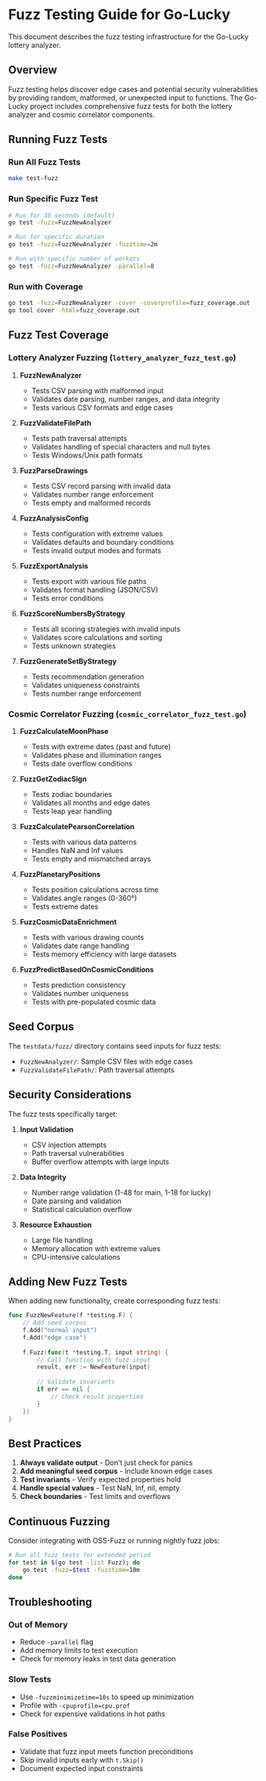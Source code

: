 # Fuzz Testing Guide for Go-Lucky

This document describes the fuzz testing infrastructure for the Go-Lucky lottery analyzer.

## Overview

Fuzz testing helps discover edge cases and potential security vulnerabilities by providing random, malformed, or unexpected input to functions. The Go-Lucky project includes comprehensive fuzz tests for both the lottery analyzer and cosmic correlator components.

## Running Fuzz Tests

### Run All Fuzz Tests
```bash
make test-fuzz
```

### Run Specific Fuzz Test
```bash
# Run for 30 seconds (default)
go test -fuzz=FuzzNewAnalyzer

# Run for specific duration
go test -fuzz=FuzzNewAnalyzer -fuzztime=2m

# Run with specific number of workers
go test -fuzz=FuzzNewAnalyzer -parallel=8
```

### Run with Coverage
```bash
go test -fuzz=FuzzNewAnalyzer -cover -coverprofile=fuzz_coverage.out
go tool cover -html=fuzz_coverage.out
```

## Fuzz Test Coverage

### Lottery Analyzer Fuzzing (`lottery_analyzer_fuzz_test.go`)

1. **FuzzNewAnalyzer**
   - Tests CSV parsing with malformed input
   - Validates date parsing, number ranges, and data integrity
   - Tests various CSV formats and edge cases

2. **FuzzValidateFilePath**
   - Tests path traversal attempts
   - Validates handling of special characters and null bytes
   - Tests Windows/Unix path formats

3. **FuzzParseDrawings**
   - Tests CSV record parsing with invalid data
   - Validates number range enforcement
   - Tests empty and malformed records

4. **FuzzAnalysisConfig**
   - Tests configuration with extreme values
   - Validates defaults and boundary conditions
   - Tests invalid output modes and formats

5. **FuzzExportAnalysis**
   - Tests export with various file paths
   - Validates format handling (JSON/CSV)
   - Tests error conditions

6. **FuzzScoreNumbersByStrategy**
   - Tests all scoring strategies with invalid inputs
   - Validates score calculations and sorting
   - Tests unknown strategies

7. **FuzzGenerateSetByStrategy**
   - Tests recommendation generation
   - Validates uniqueness constraints
   - Tests number range enforcement

### Cosmic Correlator Fuzzing (`cosmic_correlator_fuzz_test.go`)

1. **FuzzCalculateMoonPhase**
   - Tests with extreme dates (past and future)
   - Validates phase and illumination ranges
   - Tests date overflow conditions

2. **FuzzGetZodiacSign**
   - Tests zodiac boundaries
   - Validates all months and edge dates
   - Tests leap year handling

3. **FuzzCalculatePearsonCorrelation**
   - Tests with various data patterns
   - Handles NaN and Inf values
   - Tests empty and mismatched arrays

4. **FuzzPlanetaryPositions**
   - Tests position calculations across time
   - Validates angle ranges (0-360°)
   - Tests extreme dates

5. **FuzzCosmicDataEnrichment**
   - Tests with various drawing counts
   - Validates date range handling
   - Tests memory efficiency with large datasets

6. **FuzzPredictBasedOnCosmicConditions**
   - Tests prediction consistency
   - Validates number uniqueness
   - Tests with pre-populated cosmic data

## Seed Corpus

The `testdata/fuzz/` directory contains seed inputs for fuzz tests:

- `FuzzNewAnalyzer/`: Sample CSV files with edge cases
- `FuzzValidateFilePath/`: Path traversal attempts

## Security Considerations

The fuzz tests specifically target:

1. **Input Validation**
   - CSV injection attempts
   - Path traversal vulnerabilities
   - Buffer overflow attempts with large inputs

2. **Data Integrity**
   - Number range validation (1-48 for main, 1-18 for lucky)
   - Date parsing and validation
   - Statistical calculation overflow

3. **Resource Exhaustion**
   - Large file handling
   - Memory allocation with extreme values
   - CPU-intensive calculations

## Adding New Fuzz Tests

When adding new functionality, create corresponding fuzz tests:

```go
func FuzzNewFeature(f *testing.F) {
    // Add seed corpus
    f.Add("normal input")
    f.Add("edge case")
    
    f.Fuzz(func(t *testing.T, input string) {
        // Call function with fuzz input
        result, err := NewFeature(input)
        
        // Validate invariants
        if err == nil {
            // Check result properties
        }
    })
}
```

## Best Practices

1. **Always validate output** - Don't just check for panics
2. **Add meaningful seed corpus** - Include known edge cases
3. **Test invariants** - Verify expected properties hold
4. **Handle special values** - Test NaN, Inf, nil, empty
5. **Check boundaries** - Test limits and overflows

## Continuous Fuzzing

Consider integrating with OSS-Fuzz or running nightly fuzz jobs:

```bash
# Run all fuzz tests for extended period
for test in $(go test -list Fuzz); do
    go test -fuzz=$test -fuzztime=10m
done
```

## Troubleshooting

### Out of Memory
- Reduce `-parallel` flag
- Add memory limits to test execution
- Check for memory leaks in test data generation

### Slow Tests
- Use `-fuzzminimizetime=10s` to speed up minimization
- Profile with `-cpuprofile=cpu.prof`
- Check for expensive validations in hot paths

### False Positives
- Validate that fuzz input meets function preconditions
- Skip invalid inputs early with `t.Skip()`
- Document expected input constraints